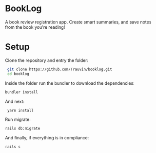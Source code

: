 # BookLog 

A book review registration app. Create smart summaries, and save notes from the book you're reading!

# Setup

Clone the repository and entry the folder:
```bash
 git clone https://github.com/Trauvin/booklog.git
 cd booklog
 ```
 Inside the folder  run the bundler to download the dependencies:
 ```bash
 bundler install
```
And next:
```bash
 yarn install
 ```
 Run migrate:
 ```bash
 rails db:migrate
 ```
 And finally, if everything is in compliance:
 ```bash
 rails s
 ```
 
